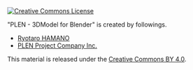 <a rel="license" href="http://creativecommons.org/licenses/by/4.0/">
	<img alt="Creative Commons License" style="border-width:0" src="https://i.creativecommons.org/l/by/4.0/88x31.png" />
</a>

&quot;<span xmlns:dct="http://purl.org/dc/terms/" href="http://purl.org/dc/dcmitype/StillImage" property="dct:title" rel="dct:type">PLEN - 3DModel for Blender</span>&quot; is created by followings.
<ul>
	<li><a xmlns:cc="http://creativecommons.org/ns#" href="https://github.com/yurueater" property="cc:attributionName" rel="cc:attributionURL">Ryotaro HAMANO</a></li>
	<li><a xmlns:cc="http://creativecommons.org/ns#" href="http://plen.jp" property="cc:attributionName" rel="cc:attributionURL">PLEN Project Company Inc.</a></li>
</ul>

This material is released under the <a rel="license" href="http://creativecommons.org/licenses/by/4.0/">Creative Commons BY 4.0</a>.